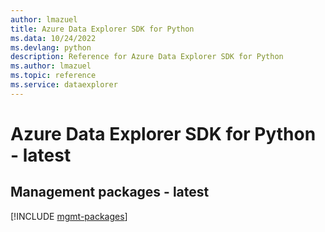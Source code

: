```yaml
---
author: lmazuel
title: Azure Data Explorer SDK for Python
ms.data: 10/24/2022
ms.devlang: python
description: Reference for Azure Data Explorer SDK for Python
ms.author: lmazuel
ms.topic: reference
ms.service: dataexplorer
---
```

# Azure Data Explorer SDK for Python - latest

## Management packages - latest
[!INCLUDE [mgmt-packages](data-explorer-mgmt-index.md)]
